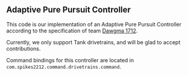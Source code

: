 ## Adaptive Pure Pursuit Controller

This code is our implementation of an Adaptive Pure Pursuit Controller according to the specification of team [Dawgma 1712](https://www.chiefdelphi.com/t/paper-implementation-of-the-adaptive-pure-pursuit-controller/166552).

Currently, we only support Tank drivetrains, and will be glad to accept contributions. 

Command bindings for this controller are located in `com.spikes2212.command.drivetrains.command`.
